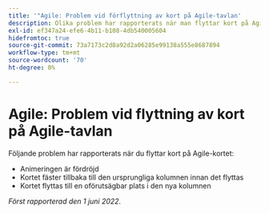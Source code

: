 ```yaml
---
title: '"Agile: Problem vid förflyttning av kort på Agile-tavlan'
description: Olika problem har rapporterats när man flyttar kort på Agile-tavlan.
exl-id: ef347a24-efe6-4b11-b108-4db540005604
hidefromtoc: true
source-git-commit: 73a7173c2d8a92d2a06285e99138a555e8687894
workflow-type: tm+mt
source-wordcount: '70'
ht-degree: 0%

---
```


# Agile: Problem vid flyttning av kort på Agile-tavlan

Följande problem har rapporterats när du flyttar kort på Agile-kortet:

* Animeringen är fördröjd
* Kortet fäster tillbaka till den ursprungliga kolumnen innan det flyttas
* Kortet flyttas till en oförutsägbar plats i den nya kolumnen

_Först rapporterad den 1 juni 2022._
